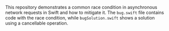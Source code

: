 This repository demonstrates a common race condition in asynchronous network requests in Swift and how to mitigate it. The `bug.swift` file contains code with the race condition, while `bugSolution.swift` shows a solution using a cancellable operation.